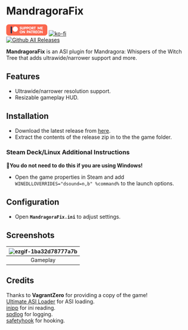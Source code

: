 # MandragoraFix
[![Patreon-Button](https://github.com/Lyall/MandragoraFix/blob/main/.github/Patreon-Button.png?raw=true)](https://www.patreon.com/Wintermance) 
[![ko-fi](https://ko-fi.com/img/githubbutton_sm.svg)](https://ko-fi.com/W7W01UAI9)<br />
[![Github All Releases](https://img.shields.io/github/downloads/Lyall/MandragoraFix/total.svg)](https://github.com/Lyall/MandragoraFix/releases)

**MandragoraFix** is an ASI plugin for Mandragora: Whispers of the Witch Tree that adds ultrawide/narrower support and more.

## Features
- Ultrawide/narrower resolution support.
- Resizable gameplay HUD.

## Installation  
- Download the latest release from [here](https://github.com/Lyall/MandragoraFix/releases). 
- Extract the contents of the release zip in to the the game folder.  

### Steam Deck/Linux Additional Instructions
🚩**You do not need to do this if you are using Windows!**  
- Open the game properties in Steam and add `WINEDLLOVERRIDES="dsound=n,b" %command%` to the launch options.  

## Configuration
- Open **`MandragoraFix.ini`** to adjust settings.

## Screenshots
| ![ezgif-1ba32d78777a7b](https://github.com/user-attachments/assets/3651888d-eb36-4b52-8d08-8bfe1278c2e9) |
|:--:|
| Gameplay |

## Credits
Thanks to **VagrantZero** for providing a copy of the game! <br />
[Ultimate ASI Loader](https://github.com/ThirteenAG/Ultimate-ASI-Loader) for ASI loading. <br />
[inipp](https://github.com/mcmtroffaes/inipp) for ini reading. <br />
[spdlog](https://github.com/gabime/spdlog) for logging. <br />
[safetyhook](https://github.com/cursey/safetyhook) for hooking.
